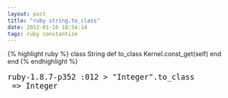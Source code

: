 ```yaml
---
layout: post
title: "ruby string.to_class"
date: 2012-01-16 18:54:14
tags: ruby constantize
---
```


<p>
{% highlight ruby %}
class String
  def to_class
    Kernel.const_get(self)
  end
end
{% endhighlight %}

<pre style="font-size:17px;">
ruby-1.8.7-p352 :012 > "Integer".to_class
 => Integer 
</pre>
</p>
